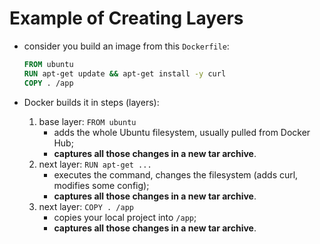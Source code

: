 # Example of Creating Layers

- consider you build an image from this `Dockerfile`:

    ```dockerfile
    FROM ubuntu
    RUN apt-get update && apt-get install -y curl
    COPY . /app
    ```
- Docker builds it in steps (layers):
  1. base layer: `FROM ubuntu`
     - adds the whole Ubuntu filesystem, usually pulled from Docker Hub;
     - **captures all those changes in a new tar archive**.
  2. next layer: `RUN apt-get ...`
     - executes the command, changes the filesystem (adds curl, modifies some config);
     - **captures all those changes in a new tar archive**.
  3. next layer: `COPY . /app`
     - copies your local project into `/app`;
     - **captures all those changes in a new tar archive**.